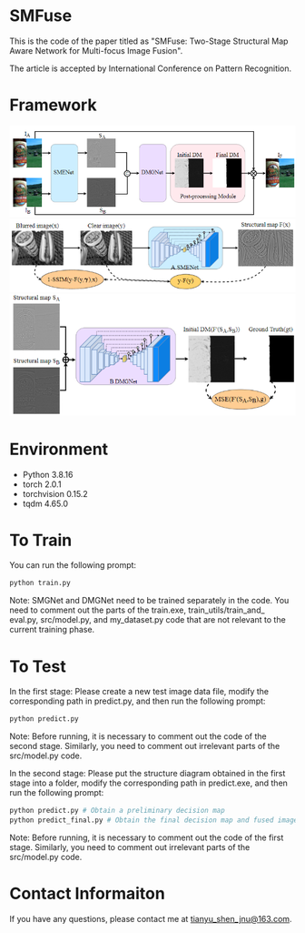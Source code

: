 # SMFuse
This is the code of the paper titled as "SMFuse: Two-Stage Structural Map Aware Network for Multi-focus Image Fusion".

The article is accepted by International Conference on Pattern Recognition.

# Framework
![Image](https://github.com/stywmy/SMFuse/blob/main/src/framework.png)
![Image](https://github.com/stywmy/SMFuse/blob/main/src/SMENet.png)
![Image](https://github.com/stywmy/SMFuse/blob/main/src/DMGNet.png)

# Environment

- Python 3.8.16
- torch 2.0.1
- torchvision 0.15.2
- tqdm 4.65.0

# To Train

You can run the following prompt:

```python
python train.py
```
Note: SMGNet and DMGNet need to be trained separately in the code. You need to comment out the parts of the train.exe, train_utils/train_and_ eval.py, src/model.py, and my_dataset.py code that are not relevant to the current training phase.


# To Test

In the first stage:
Please create a new test image data file, modify the corresponding path in predict.py, and then run the following prompt:

```python
python predict.py 
```

Note: Before running, it is necessary to comment out the code of the second stage. Similarly, you need to comment out irrelevant parts of the src/model.py code.

In the second stage:
Please put the structure diagram obtained in the first stage into a folder, modify the corresponding path in predict.exe, and then run the following prompt:

```python
python predict.py # Obtain a preliminary decision map
python predict_final.py # Obtain the final decision map and fused image
```

Note: Before running, it is necessary to comment out the code of the first stage. Similarly, you need to comment out irrelevant parts of the src/model.py code.

# Contact Informaiton

If you have any questions, please contact me at <tianyu_shen_jnu@163.com>.
